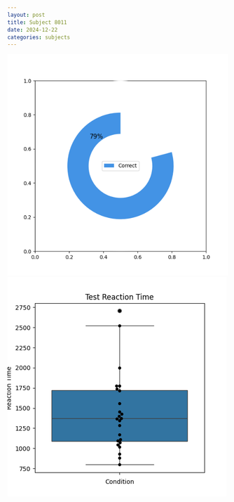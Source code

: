 ```yaml
---
layout: post
title: Subject 8011
date: 2024-12-22
categories: subjects
---
```


![](data/8011/run-11/8011_FN_acc_test.png)
![](data/8011/run-11/8011_FN_rt.png)
